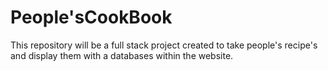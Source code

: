 # People'sCookBook
This repository will be a full stack project created to take people's recipe's and display them with a databases within the website. 
